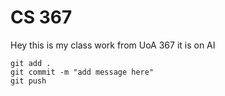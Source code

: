 # CS 367
Hey this is my class work from UoA 367 it is on AI
```
git add .
git commit -m "add message here"
git push
```
